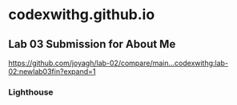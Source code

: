 # codexwithg.github.io

## Lab 03 Submission for About Me
https://github.com/joyagh/lab-02/compare/main...codexwithg:lab-02:newlab03fin?expand=1

### Lighthouse

